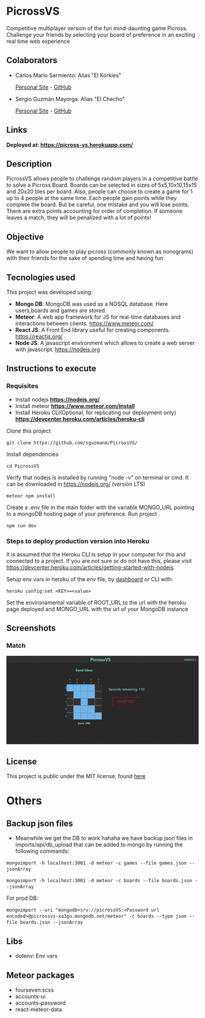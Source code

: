 # PicrossVS

Competitive multiplayer version of the fun mind-daunting game Picross. Challenge your friends by selecting your board of preference in an exciting real time web experience

## Colaborators

- Carlos Mario Sarmiento: Alias "El Korkies"

  [Personal Site](https://korkies22.github.io/Portfolio/) - [GitHub](https://github.com/korkies22/)

- Sergio Guzmán Mayorga: Alias "El Checho"

  [Personal Site](https://sguzmanm.github.io/i-am-sergio-guzman/) - [GitHub](https://github.com/sguzmanm)

## Links

**Deployed at: https://picross-vs.herokuapp.com/**

## Description

PicrossVS allows people to challenge random players in a competitive battle to solve a Picross Board. Boards can be selected in sizes of 5x5,10x10,15x15 and 20x20 tiles per board. Also, people can choose to create a game for 1 up to 4 people at the same time. Each people gain points while they complete the board. But be careful, one mistake and you will lose points. There are extra points accounting for order of completion. If someone leaves a match, they will be penalized with a lot of points!

## Objective

We want to allow people to play picross (commonly known as nonograms) with their friends for the sake of spending time and having fun

## Tecnologies used

This project was developed using:

- **Mongo DB**: MongoDB was used as a NOSQL database. Here users,boards and games are stored.
- **Meteor**: A web app framework for JS for real-time databases and interactions between clients. https://www.meteor.com/
- **React JS**: A Front End library useful for creating components. https://reactjs.org/
- **Node JS**: A javascript environment which allows to create a web server with javascript. https://nodejs.org


## Instructions to execute
### Requisites


- Install nodejs **https://nodejs.org/**
- Install meteor **https://www.meteor.com/install**
- Install Heroku CLI(Optional, for replicating our deployment only) **https://devcenter.heroku.com/articles/heroku-cli**

Clone this project
```
git clone https://github.com/sguzmanm/PicrossVS/
```
Install dependencies
```
cd PicrossVS
```

Verify that nodejs is installed by running "node -v" on terminal or cmd. It can be downloaded in https://nodejs.org/ (versión LTS)
```
meteor npm install
```
Create a .env file in the main folder with the variable MONGO_URL pointing to a mongoDB hosting page of your preference.
Run project
```
npm run dev
```

### Steps to deploy production version into Heroku

It is assumed that the Heroku CLI is setup in your computer for this and connected to a project. If you are not sure or do not have this, please visit https://devcenter.heroku.com/articles/getting-started-with-nodejs.

Setup env vars in heroku of the.env file, by [dashboard](https://dashboard.heroku.com/) or CLI with:

```
heroku config:set <KEY>=<value>
```
Set the environamental variable of ROOT_URL to the url with the heroku page deployed and MONGO_URL with the url of your MongoDB instance

## Screenshots

### Match

![PicrossVS match](./screenshot.png)

## License

This project is public under the MIT license, found [here](https://github.com/sguzmanm/PicrossVS/blob/master/LICENSE)

# Others

## Backup json files

- Meanwhile we get the DB to work hahaha we have backup json files in imports/api/db_upload that can be added to mongo by running the following commands:

```
mongoimport -h localhost:3001 -d meteor -c games --file games.json --jsonArray
```

```
mongoimport -h localhost:3001 -d meteor -c boards --file boards.json --jsonArray
```

For prod DB:

```
mongoimport --uri "mongodb+srv://picrossVS:<Password url encoded>@picrossvs-xa3gu.mongodb.net/meteor" -c boards --type json --file boards.json --jsonArray
```

## Libs

- dotenv: Env vars

## Meteor packages

- fourseven:scss
- accounts-ui
- accounts-password
- react-meteor-data
